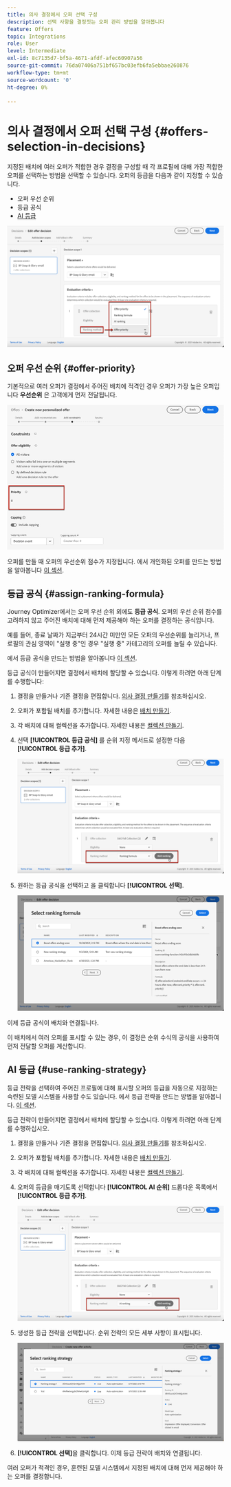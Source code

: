 ```yaml
---
title: 의사 결정에서 오퍼 선택 구성
description: 선택 사항을 결정짓는 오퍼 관리 방법을 알아봅니다
feature: Offers
topic: Integrations
role: User
level: Intermediate
exl-id: 8c7135d7-bf5a-4671-afdf-afec60907a56
source-git-commit: 76da07406a751bf657bc03efb6fa5ebbae260876
workflow-type: tm+mt
source-wordcount: '0'
ht-degree: 0%

---
```


# 의사 결정에서 오퍼 선택 구성 {#offers-selection-in-decisions}

지정된 배치에 여러 오퍼가 적합한 경우 결정을 구성할 때 각 프로필에 대해 가장 적합한 오퍼를 선택하는 방법을 선택할 수 있습니다. 오퍼의 등급을 다음과 같이 지정할 수 있습니다.
* 오퍼 우선 순위
* 등급 공식
* [AI 등급](#use-ranking-strategy)

![](../assets/offer-rank-by.png)

## 오퍼 우선 순위 {#offer-priority}

기본적으로 여러 오퍼가 결정에서 주어진 배치에 적격인 경우 오퍼가 가장 높은 오퍼입니다 **우선순위** 은 고객에게 먼저 전달됩니다.

![](../assets/offer-priority.png)

오퍼를 만들 때 오퍼의 우선순위 점수가 지정됩니다. 에서 개인화된 오퍼를 만드는 방법을 알아봅니다 [이 섹션](../offer-library/creating-personalized-offers.md).

## 등급 공식 {#assign-ranking-formula}

Journey Optimizer에서는 오퍼 우선 순위 외에도 **등급 공식**. 오퍼의 우선 순위 점수를 고려하지 않고 주어진 배치에 대해 먼저 제공해야 하는 오퍼를 결정하는 공식입니다.

예를 들어, 종료 날짜가 지금부터 24시간 미만인 모든 오퍼의 우선순위를 늘리거나, 프로필의 관심 영역이 &quot;실행 중&quot;인 경우 &quot;실행 중&quot; 카테고리의 오퍼를 늘릴 수 있습니다.

에서 등급 공식을 만드는 방법을 알아봅니다 [이 섹션](../ranking/create-ranking-formulas.md).

등급 공식이 만들어지면 결정에서 배치에 할당할 수 있습니다. 이렇게 하려면 아래 단계를 수행합니다:

1. 결정을 만들거나 기존 결정을 편집합니다. [의사 결정 만들기](../offer-activities/create-offer-activities.md)를 참조하십시오.

1. 오퍼가 포함될 배치를 추가합니다. 자세한 내용은 [배치 만들기](../offer-library/creating-placements.md).

1. 각 배치에 대해 컬렉션을 추가합니다. 자세한 내용은 [컬렉션 만들기](../offer-library/creating-collections.md).

1. 선택 **[!UICONTROL 등급 공식]** 를 순위 지정 메서드로 설정한 다음 **[!UICONTROL 등급 추가]**.

   ![](../assets/offer-activity-ranking.png)

1. 원하는 등급 공식을 선택하고 을 클릭합니다 **[!UICONTROL 선택]**.

   ![](../assets/ranking-selection.png)

이제 등급 공식이 배치와 연결됩니다.

이 배치에서 여러 오퍼를 표시할 수 있는 경우, 이 결정은 순위 수식의 공식을 사용하여 먼저 전달할 오퍼를 계산합니다.

## AI 등급 {#use-ranking-strategy}

<!--If you are an [Adobe Experience Platform](https://experienceleague.adobe.com/docs/experience-platform/landing/home.html){target="_blank"} user leveraging the **Offer Decisioning** application service,-->

등급 전략을 선택하여 주어진 프로필에 대해 표시할 오퍼의 등급을 자동으로 지정하는 숙련된 모델 시스템을 사용할 수도 있습니다. 에서 등급 전략을 만드는 방법을 알아봅니다. [이 섹션](../ranking/create-ranking-strategies.md).

등급 전략이 만들어지면 결정에서 배치에 할당할 수 있습니다. 이렇게 하려면 아래 단계를 수행하십시오.

1. 결정을 만들거나 기존 결정을 편집합니다. [의사 결정 만들기](../offer-activities/create-offer-activities.md)를 참조하십시오.

1. 오퍼가 포함될 배치를 추가합니다. 자세한 내용은 [배치 만들기](../offer-library/creating-placements.md).

1. 각 배치에 대해 컬렉션을 추가합니다. 자세한 내용은 [컬렉션 만들기](../offer-library/creating-collections.md).

1. 오퍼의 등급을 매기도록 선택합니다 **[!UICONTROL AI 순위]** 드롭다운 목록에서 **[!UICONTROL 등급 추가]**.

   ![](../assets/ranking-selection-ai-ranking.png)

1. 생성한 등급 전략을 선택합니다. 순위 전략의 모든 세부 사항이 표시됩니다.

   ![](../assets/ranking-selection-ai-ranking-selected.png)

1. **[!UICONTROL 선택]**&#x200B;을 클릭합니다. 이제 등급 전략이 배치와 연결됩니다.

여러 오퍼가 적격인 경우, 훈련된 모델 시스템에서 지정된 배치에 대해 먼저 제공해야 하는 오퍼를 결정합니다.

